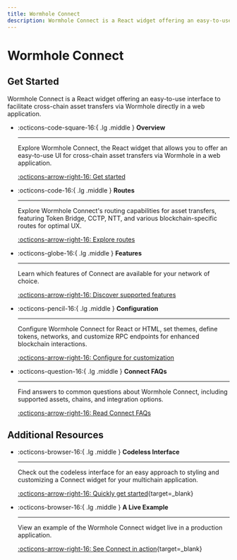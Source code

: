 ```yaml
---
title: Wormhole Connect
description: Wormhole Connect is a React widget offering an easy-to-use interface to facilitate cross-chain asset transfers via Wormhole directly in a web application.
---
```


# Wormhole Connect

## Get Started

Wormhole Connect is a React widget offering an easy-to-use interface to facilitate cross-chain asset transfers via Wormhole directly in a web application.

<div class="grid cards" markdown>

-   :octicons-code-square-16:{ .lg .middle } **Overview**

    ---

    Explore Wormhole Connect, the React widget that allows you to offer an easy-to-use UI for cross-chain asset transfers via Wormhole in a web application.

    [:octicons-arrow-right-16: Get started](/docs/build/applications/connect/overview/)

-   :octicons-code-16:{ .lg .middle } **Routes**

    ---

    Explore Wormhole Connect's routing capabilities for asset transfers, featuring Token Bridge, CCTP, NTT, and various blockchain-specific routes for optimal UX.

    [:octicons-arrow-right-16: Explore routes](/docs/build/applications/connect/routes/)

-   :octicons-globe-16:{ .lg .middle } **Features**

    ---
    Learn which features of Connect are available for your network of choice.

    [:octicons-arrow-right-16: Discover supported features](/docs/build/applications/connect/features/)

-   :octicons-pencil-16:{ .lg .middle } **Configuration**

    ---

    Configure Wormhole Connect for React or HTML, set themes, define tokens, networks, and customize RPC endpoints for enhanced blockchain interactions.

    [:octicons-arrow-right-16: Configure for customization](/docs/build/applications/connect/configuration/)

-   :octicons-question-16:{ .lg .middle } **Connect FAQs**

    ---

    Find answers to common questions about Wormhole Connect, including supported assets, chains, and integration options.

    [:octicons-arrow-right-16: Read Connect FAQs](/docs/build/applications/connect/faqs/)

</div>

## Additional Resources

<div class="grid cards" markdown>

-   :octicons-browser-16:{ .lg .middle } **Codeless Interface**

    ---

    Check out the codeless interface for an easy approach to styling and customizing a Connect widget for your multichain application.

    [:octicons-arrow-right-16: Quickly get started](https://connect-in-style.wormhole.com/){target=\_blank}

-   :octicons-browser-16:{ .lg .middle } **A Live Example**

    ---

    View an example of the Wormhole Connect widget live in a production application.

    [:octicons-arrow-right-16: See Connect in action](https://portalbridge.com/){target=\_blank}

</div>
